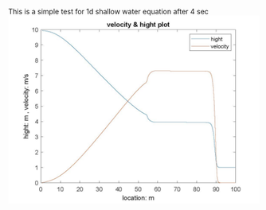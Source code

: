This is a simple test for 1d shallow water equation 
after 4 sec
![result](https://github.com/lpyrubber/skill_demonstration/blob/master/shallow_water/picture/h_v.jpg?raw=true)
